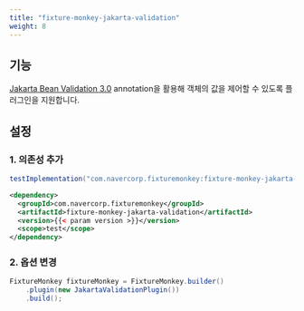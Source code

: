 ```yaml
---
title: "fixture-monkey-jakarta-validation"
weight: 8
---
```


## 기능
[Jakarta Bean Validation 3.0](https://jakarta.ee/specifications/bean-validation/3.0/jakarta-bean-validation-spec-3.0.html) annotation을 활용해 객체의 값을 제어할 수 있도록 플러그인을 지원합니다.

## 설정
### 1. 의존성 추가
```groovy
testImplementation("com.navercorp.fixturemonkey:fixture-monkey-jakarta-validation:{{< param version >}}")
```

```xml
<dependency>
  <groupId>com.navercorp.fixturemonkey</groupId>
  <artifactId>fixture-monkey-jakarta-validation</artifactId>
  <version>{{< param version >}}</version>
  <scope>test</scope>
</dependency>
```

### 2. 옵션 변경
```java
FixtureMonkey fixtureMonkey = FixtureMonkey.builder()
    .plugin(new JakartaValidationPlugin())
    .build();
```
